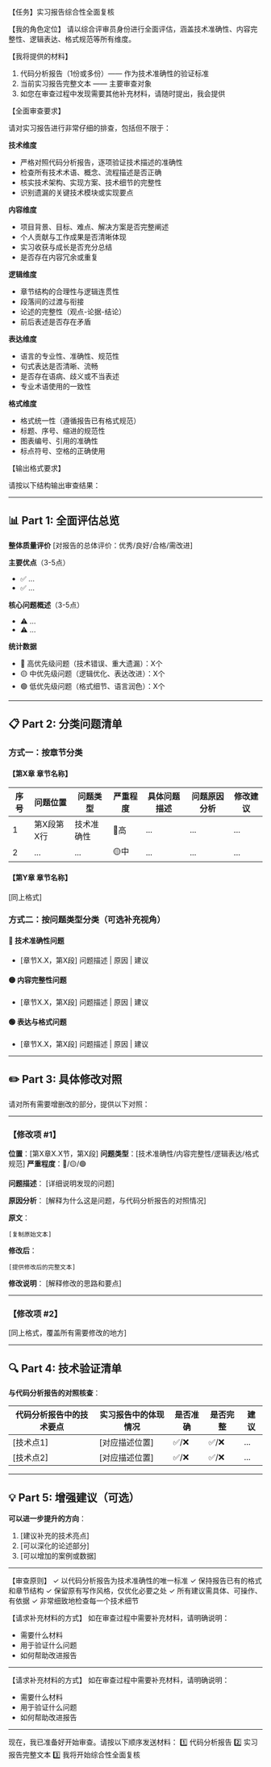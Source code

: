 【任务】实习报告综合性全面复核

【我的角色定位】
请以综合评审员身份进行全面评估，涵盖技术准确性、内容完整性、逻辑表达、格式规范等所有维度。

【我将提供的材料】
1. 代码分析报告（1份或多份）—— 作为技术准确性的验证标准
2. 当前实习报告完整文本 —— 主要审查对象
3. 如您在审查过程中发现需要其他补充材料，请随时提出，我会提供

【全面审查要求】

请对实习报告进行非常仔细的排查，包括但不限于：

**技术维度**
- 严格对照代码分析报告，逐项验证技术描述的准确性
- 检查所有技术术语、概念、流程描述是否正确
- 核实技术架构、实现方案、技术细节的完整性
- 识别遗漏的关键技术模块或实现要点

**内容维度**
- 项目背景、目标、难点、解决方案是否完整阐述
- 个人贡献与工作成果是否清晰体现
- 实习收获与成长是否充分总结
- 是否存在内容冗余或重复

**逻辑维度**
- 章节结构的合理性与逻辑连贯性
- 段落间的过渡与衔接
- 论述的完整性（观点-论据-结论）
- 前后表述是否存在矛盾

**表达维度**
- 语言的专业性、准确性、规范性
- 句式表达是否清晰、流畅
- 是否存在语病、歧义或不当表述
- 专业术语使用的一致性

**格式维度**
- 格式统一性（遵循报告已有格式规范）
- 标题、序号、缩进的规范性
- 图表编号、引用的准确性
- 标点符号、空格的正确使用

【输出格式要求】

请按以下结构输出审查结果：

---

## 📊 Part 1: 全面评估总览

**整体质量评价**
[对报告的总体评价：优秀/良好/合格/需改进]

**主要优点**（3-5点）
- ✅ ...
- ✅ ...

**核心问题概述**（3-5点）
- ⚠️ ...
- ⚠️ ...

**统计数据**
- 🔴 高优先级问题（技术错误、重大遗漏）：X个
- 🟡 中优先级问题（逻辑优化、表达改进）：X个
- 🟢 低优先级问题（格式细节、语言润色）：X个

---

## 📋 Part 2: 分类问题清单

### **方式一：按章节分类**

#### 【第X章 章节名称】

| 序号 | 问题位置 | 问题类型 | 严重程度 | 具体问题描述 | 问题原因分析 | 修改建议 |
|------|----------|----------|----------|--------------|--------------|----------|
| 1 | 第X段第X行 | 技术准确性 | 🔴高 | ... | ... | ... |
| 2 | ... | ... | 🟡中 | ... | ... | ... |

#### 【第Y章 章节名称】
[同上格式]

### **方式二：按问题类型分类**（可选补充视角）

#### 🔴 技术准确性问题
- [章节X.X，第X段] 问题描述 | 原因 | 建议

#### 🟡 内容完整性问题
- [章节X.X，第X段] 问题描述 | 原因 | 建议

#### 🟢 表达与格式问题
- [章节X.X，第X段] 问题描述 | 原因 | 建议

---

## ✏️ Part 3: 具体修改对照

请对所有需要增删改的部分，提供以下对照：

---

### 【修改项 #1】
**位置**：[第X章X.X节，第X段]
**问题类型**：[技术准确性/内容完整性/逻辑表达/格式规范]
**严重程度**：🔴/🟡/🟢

**问题描述**：
[详细说明发现的问题]

**原因分析**：
[解释为什么这是问题，与代码分析报告的对照情况]

**原文**：
```
[复制原始文本]
```

**修改后**：
```
[提供修改后的完整文本]
```

**修改说明**：
[解释修改的思路和要点]

---

### 【修改项 #2】
[同上格式，覆盖所有需要修改的地方]

---

## 🔍 Part 4: 技术验证清单

**与代码分析报告的对照核查**：

| 代码分析报告中的技术要点 | 实习报告中的体现情况 | 是否准确 | 是否完整 | 建议 |
|------------------------|---------------------|---------|---------|------|
| [技术点1] | [对应描述位置] | ✅/❌ | ✅/❌ | ... |
| [技术点2] | [对应描述位置] | ✅/❌ | ✅/❌ | ... |

---

## 💡 Part 5: 增强建议（可选）

**可以进一步提升的方向**：
1. [建议补充的技术亮点]
2. [可以深化的论述部分]
3. [可以增加的案例或数据]

---

【审查原则】
✓ 以代码分析报告为技术准确性的唯一标准
✓ 保持报告已有的格式和章节结构
✓ 保留原有写作风格，仅优化必要之处
✓ 所有建议需具体、可操作、有依据
✓ 非常细致地检查每一个技术细节

【请求补充材料的方式】
如在审查过程中需要补充材料，请明确说明：
- 需要什么材料
- 用于验证什么问题
- 如何帮助改进报告

---

【请求补充材料的方式】
如在审查过程中需要补充材料，请明确说明：
- 需要什么材料
- 用于验证什么问题
- 如何帮助改进报告

---

现在，我已准备好开始审查。请按以下顺序发送材料：
1️⃣ 代码分析报告
2️⃣ 实习报告完整文本
3️⃣ 我将开始综合性全面复核